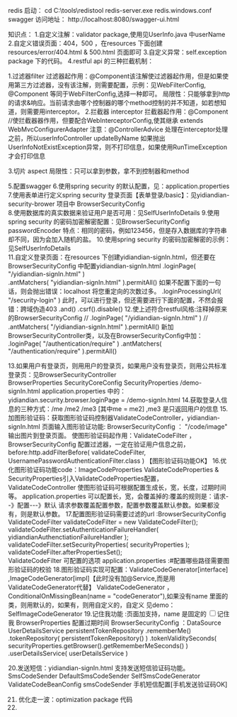 redis 启动：
cd C:\tools\redistool
redis-server.exe redis.windows.conf
swagger 访问地址： http://localhost:8080/swagger-ui.html

知识点：
1.自定义注解：validator package,使用见UserInfo.java 中userName
2.自定义错误页面：404，500 ，在resources 下面创建resources/error/404.html & 500.html 页面即可
3.自定义异常：self.exception package 下的代码。
4.restful api 的三种拦截机制：
  
  1.过滤器filter
    过滤器起作用：@Component该注解使过滤器起作用，但是如果使用第三方过滤器，没有该注解，则需要配置，示例：见WebFilterConfig, @Component 等同于WebFilterConfig,选择一种即可。
        局限性：只能够拿到http的请求&响应。当前请求由哪个控制器的哪个method控制的并不知道，如若想知道，则需要用interceptor。 
  2.拦截器 interceptor
    拦截器起作用：@Component //使拦截器器作用，但要配合WebInterceptorConfig,使其继承 extends WebMvcConfigurerAdapter
        注意：@ControllerAdvice 处理在interceptor处理之前，所以userInfoController updateByName 如果抛出UserInfoNotExistException异常，则不打印信息，如果使用RunTimeException才会打印信息
  
  3.切片 aspect
        局限性：只可以拿到参数，拿不到控制器和method
        
5.配置swagger
6.使用spring security 的默认配置，见：application.properties
7.使用表单进行定义spring security 登录页面【表单登录/basic】：见yidiandian-security-brower 项目中 BrowserSecurityConfig   
8.使用数据库的真实数据来验证用户是否可用：见SelfUserInfoDetails
9.使用spring security 的密码加密解密配置：见BrowserSecurityConfig passwordEncoder
    特点：相同的密码，例如123456，但是存入数据库的字符串却不同，因为会加入随机的盐。
10.使用spring security 的密码加密解密的示例：见SelfUserInfoDetails    
11.自定义登录页面：在resources 下创建yidiandian-signIn.html，但还要在BrowserSecurityConfig 中配置yidiandian-signIn.html
   .loginPage( "/yidiandian-signIn.html" )   
   .antMatchers( "yidiandian-signIn.html" ).permitAll()
   如果不配置下面的一句话，则会抛出错误：localhost 将您重定向的次数过多。
   .loginProcessingUrl( "/security-login" )
   此时，可以进行登录，但还需要进行下面的配置，不然会报错：跨域伪造403
   .and()
   .csrf().disable()
12.使上述符合restful风格:注释掉原来的BrowserSecurityConfig
    // .loginPage( "/yidiandian-signIn.html" )
    // .antMatchers( "/yidiandian-signIn.html" ).permitAll()
    新加BrowserSecurityController类，以及在BrowserSecurityConfig中加：
       .loginPage( "/authentication/require" )
       .antMatchers( "/authentication/require" ).permitAll()
       
13.如果用户有登录页，则用用户的登录页，如果用户没有登录页，则用公共标准登录页：见BrowserSecurityController       
   BrowserProperties SecurityCoreConfig  SecurityProperties /demo-signIn.html
   application.properties 中的：yidiandian.security.browser.loginPage = /demo-signIn.html
14.获取登录人信息的三种方式：/me /me2 /me3 [其中me = me2] ,me3 是只返回用户的信息
15.加图形验证码：获取图形验证码控制器ValidateCodeController，yidiandian-signIn.html 页面输入图形验证功能: BrowserSecurityConfig ： "/code/image" 输出图片到登录页面。
   使图形验证码起作用：ValidateCodeFilter  ，BrowserSecurityConfig 配置过滤器，一定在验证用户信息之前，before:http.addFilterBefore( validateCodeFilter, UsernamePasswordAuthenticationFilter.class )
  【图形验证码功能OK】
16.优化图形验证码功能code：ImageCodeProperties ValidateCodeProperties & SecurityProperties引入ValidateCodeProperties配置，
   ValidateCodeController 使图形验证码可根据配置生成长，宽，长度，过期时间等。
   application.properties 可以配置长，宽，会覆盖掉的:覆盖的规则是：请求--》配置---》默认
   请求参数覆盖配置参数，配置参数覆盖默认参数。如果都没有，则是默认参数。
17.配置图形验证码需要过滤的url :BrowserSecurityConfig
        ValidateCodeFilter validateCodeFilter = new ValidateCodeFilter();
        validateCodeFilter.setAuthenticationFailureHandler( yidiandianAuthenctiationFailureHandler );
        validateCodeFilter.setSecurityProperties( securityProperties );
        validateCodeFilter.afterPropertiesSet();   
    ValidateCodeFilter 可配置的选项
    application.properties :#配置哪些路径需要图形验证码的校验
18.图形验证码实现可配置：ValidateCodeGenerator[interface] ,ImageCodeGenerator[impl]【此时没有加@Service,而是用ValidateCodeGenerator代替】
ValidateCodeGenerator ，ConditionalOnMissingBean(name = "codeGenerator"),如果没有name 里面的类，则用默认的，如果有，则用自定义的，自定义
见demo：SelfImageCodeGenerator
19.记住我功能 :页面加支持，name 是固定的    <td colspan='2'><input name="remember-me" type="checkbox" value="true" />记住我</td>
   BrowserProperties 配置过期时间
   BrowserSecurityConfig ：DataSource UserDetailsService persistentTokenRepository
     .rememberMe()
                   .tokenRepository( persistentTokenRepository() )
                   .tokenValiditySeconds( securityProperties.getBrowser().getRememberMeSeconds() )
                   .userDetailsService( userDetailsService )

20.发送短信：yidiandian-signIn.html 支持发送短信验证码功能。 SmsCodeSender DefaultSmsCodeSender SelfSmsCodeGenerator
 ValidateCodeBeanConfig smsCodeSender 手机短信配置[手机发送验证码OK]
 
21. 优化走一波：optimization package 代码
22.
   
 




    
   
   
       
  

